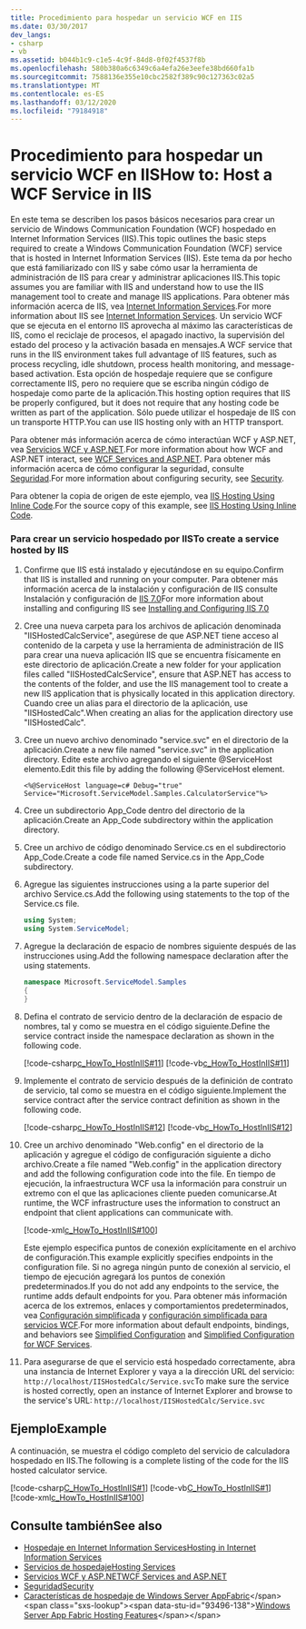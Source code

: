 ```yaml
---
title: Procedimiento para hospedar un servicio WCF en IIS
ms.date: 03/30/2017
dev_langs:
- csharp
- vb
ms.assetid: b044b1c9-c1e5-4c9f-84d8-0f02f4537f8b
ms.openlocfilehash: 580b380a6c6349c6a4efa26e3eefe38bd660fa1b
ms.sourcegitcommit: 7588136e355e10cbc2582f389c90c127363c02a5
ms.translationtype: MT
ms.contentlocale: es-ES
ms.lasthandoff: 03/12/2020
ms.locfileid: "79184918"
---
```

# <a name="how-to-host-a-wcf-service-in-iis"></a><span data-ttu-id="93496-102">Procedimiento para hospedar un servicio WCF en IIS</span><span class="sxs-lookup"><span data-stu-id="93496-102">How to: Host a WCF Service in IIS</span></span>
<span data-ttu-id="93496-103">En este tema se describen los pasos básicos necesarios para crear un servicio de Windows Communication Foundation (WCF) hospedado en Internet Information Services (IIS).</span><span class="sxs-lookup"><span data-stu-id="93496-103">This topic outlines the basic steps required to create a Windows Communication Foundation (WCF) service that is hosted in Internet Information Services (IIS).</span></span> <span data-ttu-id="93496-104">Este tema da por hecho que está familiarizado con IIS y sabe cómo usar la herramienta de administración de IIS para crear y administrar aplicaciones IIS.</span><span class="sxs-lookup"><span data-stu-id="93496-104">This topic assumes you are familiar with IIS and understand how to use the IIS management tool to create and manage IIS applications.</span></span> <span data-ttu-id="93496-105">Para obtener más información acerca de IIS, vea [Internet Information Services](https://www.iis.net/).</span><span class="sxs-lookup"><span data-stu-id="93496-105">For more information about IIS see [Internet Information Services](https://www.iis.net/).</span></span> <span data-ttu-id="93496-106">Un servicio WCF que se ejecuta en el entorno IIS aprovecha al máximo las características de IIS, como el reciclaje de procesos, el apagado inactivo, la supervisión del estado del proceso y la activación basada en mensajes.</span><span class="sxs-lookup"><span data-stu-id="93496-106">A WCF service that runs in the IIS environment takes full advantage of IIS features, such as process recycling, idle shutdown, process health monitoring, and message-based activation.</span></span> <span data-ttu-id="93496-107">Esta opción de hospedaje requiere que se configure correctamente IIS, pero no requiere que se escriba ningún código de hospedaje como parte de la aplicación.</span><span class="sxs-lookup"><span data-stu-id="93496-107">This hosting option requires that IIS be properly configured, but it does not require that any hosting code be written as part of the application.</span></span> <span data-ttu-id="93496-108">Sólo puede utilizar el hospedaje de IIS con un transporte HTTP.</span><span class="sxs-lookup"><span data-stu-id="93496-108">You can use IIS hosting only with an HTTP transport.</span></span>  
  
 <span data-ttu-id="93496-109">Para obtener más información acerca de cómo interactúan WCF y ASP.NET, vea [Servicios WCF y ASP.NET](../../../../docs/framework/wcf/feature-details/wcf-services-and-aspnet.md).</span><span class="sxs-lookup"><span data-stu-id="93496-109">For more information about how WCF and ASP.NET interact, see [WCF Services and ASP.NET](../../../../docs/framework/wcf/feature-details/wcf-services-and-aspnet.md).</span></span> <span data-ttu-id="93496-110">Para obtener más información acerca de cómo configurar la seguridad, consulte [Seguridad](../../../../docs/framework/wcf/feature-details/security.md).</span><span class="sxs-lookup"><span data-stu-id="93496-110">For more information about configuring security, see [Security](../../../../docs/framework/wcf/feature-details/security.md).</span></span>  
  
 <span data-ttu-id="93496-111">Para obtener la copia de origen de este ejemplo, vea [IIS Hosting Using Inline Code](../../../../docs/framework/wcf/samples/iis-hosting-using-inline-code.md).</span><span class="sxs-lookup"><span data-stu-id="93496-111">For the source copy of this example, see [IIS Hosting Using Inline Code](../../../../docs/framework/wcf/samples/iis-hosting-using-inline-code.md).</span></span>  
  
### <a name="to-create-a-service-hosted-by-iis"></a><span data-ttu-id="93496-112">Para crear un servicio hospedado por IIS</span><span class="sxs-lookup"><span data-stu-id="93496-112">To create a service hosted by IIS</span></span>  
  
1. <span data-ttu-id="93496-113">Confirme que IIS está instalado y ejecutándose en su equipo.</span><span class="sxs-lookup"><span data-stu-id="93496-113">Confirm that IIS is installed and running on your computer.</span></span> <span data-ttu-id="93496-114">Para obtener más información acerca de la instalación y configuración de IIS consulte Instalación y configuración de [IIS 7.0](https://docs.microsoft.com/iis/install/installing-iis-7/installing-necessary-iis-components-on-windows-vista)</span><span class="sxs-lookup"><span data-stu-id="93496-114">For more information about installing and configuring IIS see [Installing and Configuring IIS 7.0](https://docs.microsoft.com/iis/install/installing-iis-7/installing-necessary-iis-components-on-windows-vista)</span></span>  
  
2. <span data-ttu-id="93496-115">Cree una nueva carpeta para los archivos de aplicación denominada "IISHostedCalcService", asegúrese de que ASP.NET tiene acceso al contenido de la carpeta y use la herramienta de administración de IIS para crear una nueva aplicación IIS que se encuentra físicamente en este directorio de aplicación.</span><span class="sxs-lookup"><span data-stu-id="93496-115">Create a new folder for your application files called "IISHostedCalcService", ensure that ASP.NET has access to the contents of the folder, and use the IIS management tool to create a new IIS application that is physically located in this application directory.</span></span> <span data-ttu-id="93496-116">Cuando cree un alias para el directorio de la aplicación, use "IISHostedCalc".</span><span class="sxs-lookup"><span data-stu-id="93496-116">When creating an alias for the application directory use "IISHostedCalc".</span></span>  
  
3. <span data-ttu-id="93496-117">Cree un nuevo archivo denominado "service.svc" en el directorio de la aplicación.</span><span class="sxs-lookup"><span data-stu-id="93496-117">Create a new file named "service.svc" in the application directory.</span></span> <span data-ttu-id="93496-118">Edite este archivo agregando el siguiente @ServiceHost elemento.</span><span class="sxs-lookup"><span data-stu-id="93496-118">Edit this file by adding the following @ServiceHost element.</span></span>  
  
   ```
   <%@ServiceHost language=c# Debug="true" Service="Microsoft.ServiceModel.Samples.CalculatorService"%>
   ```  
  
4. <span data-ttu-id="93496-119">Cree un subdirectorio App_Code dentro del directorio de la aplicación.</span><span class="sxs-lookup"><span data-stu-id="93496-119">Create an App_Code subdirectory within the application directory.</span></span>  
  
5. <span data-ttu-id="93496-120">Cree un archivo de código denominado Service.cs en el subdirectorio App_Code.</span><span class="sxs-lookup"><span data-stu-id="93496-120">Create a code file named Service.cs in the App_Code subdirectory.</span></span>  
  
6. <span data-ttu-id="93496-121">Agregue las siguientes instrucciones using a la parte superior del archivo Service.cs.</span><span class="sxs-lookup"><span data-stu-id="93496-121">Add the following using statements to the top of the Service.cs file.</span></span>  
  
    ```csharp  
    using System;  
    using System.ServiceModel;  
    ```  
  
7. <span data-ttu-id="93496-122">Agregue la declaración de espacio de nombres siguiente después de las instrucciones using.</span><span class="sxs-lookup"><span data-stu-id="93496-122">Add the following namespace declaration after the using statements.</span></span>  
  
    ```csharp  
    namespace Microsoft.ServiceModel.Samples  
    {  
    }  
    ```  
  
8. <span data-ttu-id="93496-123">Defina el contrato de servicio dentro de la declaración de espacio de nombres, tal y como se muestra en el código siguiente.</span><span class="sxs-lookup"><span data-stu-id="93496-123">Define the service contract inside the namespace declaration as shown in the following code.</span></span>  
  
     [!code-csharp[c_HowTo_HostInIIS#11](../../../../samples/snippets/csharp/VS_Snippets_CFX/c_howto_hostiniis/cs/source.cs#11)]
     [!code-vb[c_HowTo_HostInIIS#11](../../../../samples/snippets/visualbasic/VS_Snippets_CFX/c_howto_hostiniis/vb/source.vb#11)]  
  
9. <span data-ttu-id="93496-124">Implemente el contrato de servicio después de la definición de contrato de servicio, tal como se muestra en el código siguiente.</span><span class="sxs-lookup"><span data-stu-id="93496-124">Implement the service contract after the service contract definition as shown in the following code.</span></span>  
  
     [!code-csharp[c_HowTo_HostInIIS#12](../../../../samples/snippets/csharp/VS_Snippets_CFX/c_howto_hostiniis/cs/source.cs#12)]
     [!code-vb[c_HowTo_HostInIIS#12](../../../../samples/snippets/visualbasic/VS_Snippets_CFX/c_howto_hostiniis/vb/source.vb#12)]  
  
10. <span data-ttu-id="93496-125">Cree un archivo denominado "Web.config" en el directorio de la aplicación y agregue el código de configuración siguiente a dicho archivo.</span><span class="sxs-lookup"><span data-stu-id="93496-125">Create a file named "Web.config" in the application directory and add the following configuration code into the file.</span></span> <span data-ttu-id="93496-126">En tiempo de ejecución, la infraestructura WCF usa la información para construir un extremo con el que las aplicaciones cliente pueden comunicarse.</span><span class="sxs-lookup"><span data-stu-id="93496-126">At runtime, the WCF infrastructure uses the information to construct an endpoint that client applications can communicate with.</span></span>  
  
     [!code-xml[c_HowTo_HostInIIS#100](../../../../samples/snippets/csharp/VS_Snippets_CFX/c_howto_hostiniis/common/web.config#100)]
  
     <span data-ttu-id="93496-127">Este ejemplo especifica puntos de conexión explícitamente en el archivo de configuración.</span><span class="sxs-lookup"><span data-stu-id="93496-127">This example explicitly specifies endpoints in the configuration file.</span></span> <span data-ttu-id="93496-128">Si no agrega ningún punto de conexión al servicio, el tiempo de ejecución agregará los puntos de conexión predeterminados.</span><span class="sxs-lookup"><span data-stu-id="93496-128">If you do not add any endpoints to the service, the runtime adds default endpoints for you.</span></span> <span data-ttu-id="93496-129">Para obtener más información acerca de los extremos, enlaces y comportamientos predeterminados, vea [Configuración simplificada](../../../../docs/framework/wcf/simplified-configuration.md) y [configuración simplificada para servicios WCF](../../../../docs/framework/wcf/samples/simplified-configuration-for-wcf-services.md).</span><span class="sxs-lookup"><span data-stu-id="93496-129">For more information about default endpoints, bindings, and behaviors see [Simplified Configuration](../../../../docs/framework/wcf/simplified-configuration.md) and [Simplified Configuration for WCF Services](../../../../docs/framework/wcf/samples/simplified-configuration-for-wcf-services.md).</span></span>  
  
11. <span data-ttu-id="93496-130">Para asegurarse de que el servicio está hospedado correctamente, abra una instancia de Internet Explorer y vaya a la dirección URL del servicio: `http://localhost/IISHostedCalc/Service.svc`</span><span class="sxs-lookup"><span data-stu-id="93496-130">To make sure the service is hosted correctly, open an instance of Internet Explorer and browse to the service's URL: `http://localhost/IISHostedCalc/Service.svc`</span></span>  
  
## <a name="example"></a><span data-ttu-id="93496-131">Ejemplo</span><span class="sxs-lookup"><span data-stu-id="93496-131">Example</span></span>  
 <span data-ttu-id="93496-132">A continuación, se muestra el código completo del servicio de calculadora hospedado en IIS.</span><span class="sxs-lookup"><span data-stu-id="93496-132">The following is a complete listing of the code for the IIS hosted calculator service.</span></span>  
  
 [!code-csharp[C_HowTo_HostInIIS#1](../../../../samples/snippets/csharp/VS_Snippets_CFX/c_howto_hostiniis/cs/source.cs#1)]
 [!code-vb[C_HowTo_HostInIIS#1](../../../../samples/snippets/visualbasic/VS_Snippets_CFX/c_howto_hostiniis/vb/source.vb#1)]
 [!code-xml[c_HowTo_HostInIIS#100](../../../../samples/snippets/csharp/VS_Snippets_CFX/c_howto_hostiniis/common/web.config#100)]  
  
## <a name="see-also"></a><span data-ttu-id="93496-133">Consulte también</span><span class="sxs-lookup"><span data-stu-id="93496-133">See also</span></span>

- [<span data-ttu-id="93496-134">Hospedaje en Internet Information Services</span><span class="sxs-lookup"><span data-stu-id="93496-134">Hosting in Internet Information Services</span></span>](../../../../docs/framework/wcf/feature-details/hosting-in-internet-information-services.md)
- [<span data-ttu-id="93496-135">Servicios de hospedaje</span><span class="sxs-lookup"><span data-stu-id="93496-135">Hosting Services</span></span>](../../../../docs/framework/wcf/hosting-services.md)
- [<span data-ttu-id="93496-136">Servicios WCF y ASP.NET</span><span class="sxs-lookup"><span data-stu-id="93496-136">WCF Services and ASP.NET</span></span>](../../../../docs/framework/wcf/feature-details/wcf-services-and-aspnet.md)
- [<span data-ttu-id="93496-137">Seguridad</span><span class="sxs-lookup"><span data-stu-id="93496-137">Security</span></span>](../../../../docs/framework/wcf/feature-details/security.md)
- <span data-ttu-id="93496-138">[Características de hospedaje de Windows Server AppFabric](https://docs.microsoft.com/previous-versions/appfabric/ee677189(v=azure.10))</span><span class="sxs-lookup"><span data-stu-id="93496-138">[Windows Server App Fabric Hosting Features](https://docs.microsoft.com/previous-versions/appfabric/ee677189(v=azure.10))</span></span>
